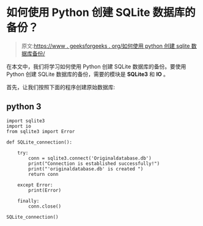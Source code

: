 # 如何使用 Python 创建 SQLite 数据库的备份？

> 原文:[https://www . geeksforgeeks . org/如何使用 python 创建 sqlite 数据库备份/](https://www.geeksforgeeks.org/how-to-create-a-backup-of-a-sqlite-database-using-python/)

在本文中，我们将学习如何使用 Python 创建 SQLite 数据库的备份。要使用 Python 创建 SQLite 数据库的备份，需要的模块是 **SQLite3** 和 **IO** 。

首先，让我们按照下面的程序创建原始数据库:

## python 3

```
import sqlite3
import io
from sqlite3 import Error

def SQLite_connection():

    try:    
        conn = sqlite3.connect('Originaldatabase.db')
        print("Connection is established successfully!")
        print("'originaldatabase.db' is created ")
        return conn

    except Error:
        print(Error)

    finally:
        conn.close()

SQLite_connection()
```
